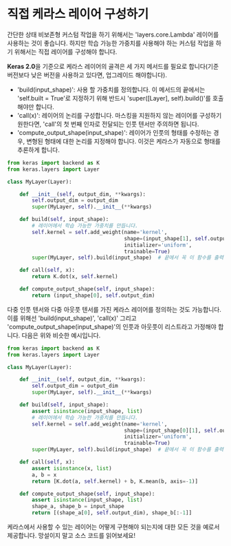 # 직접 케라스 레이어 구성하기

간단한 상태 비보존형 커스텀 작업을 하기 위해서는 'layers.core.Lambda' 레이어를 사용하는 것이 좋습니다. 하지만 학습 가능한 가중치를 사용해야 하는 커스텀 작업을 하기 위해서는 직접 레이어를 구성해야 합니다.

**Keras 2.0**을 기준으로 케라스 레이어의 골격은 세 가지 메서드를 필요로 합니다(기준 버전보다 낮은 버전을 사용하고 있다면, 업그레이드 해야합니다).

- 'build(input_shape)': 사용 할 가중치를 정의합니다. 이 메서드의 끝에서는 'self.built = True'로 지정하기 위해 반드시 'super([Layer], self).build()'를 호출해야만 합니다.
- 'call(x)': 레이어의 논리를 구성합니다. 마스킹을 지원하지 않는 레이어를 구성하기 원한다면, 'call'의 첫 번째 인자로 전달되는 인풋 텐서만 주의하면 됩니다.
- 'compute_output_shape(input_shape)': 레이어가 인풋의 형태를 수정하는 경우, 변형된 형태에 대한 논리를 지정해야 합니다. 이것은 케라스가 자동으로 형태를 추론하게 합니다.

```python
from keras import backend as K
from keras.layers import Layer

class MyLayer(Layer):

    def __init__(self, output_dim, **kwargs):
        self.output_dim = output_dim
        super(MyLayer, self).__init__(**kwargs)

    def build(self, input_shape):
        # 레이어에서 학습 가능한 가중치를 만듭니다.
        self.kernel = self.add_weight(name='kernel', 
                                      shape=(input_shape[1], self.output_dim),
                                      initializer='uniform',
                                      trainable=True)
        super(MyLayer, self).build(input_shape)  # 끝에서 꼭 이 함수를 출력해야 합니다!

    def call(self, x):
        return K.dot(x, self.kernel)

    def compute_output_shape(self, input_shape):
        return (input_shape[0], self.output_dim)
```

다중 인풋 텐서와 다중 아웃풋 텐서를 가진 케라스 레이어를 정의하는 것도 가능합니다. 이를 위해선 'build(input_shape)', 'call(x)' 그리고 'compute_output_shape(input_shape)'의 인풋과 아웃풋이 리스트라고 가정해야 합니다. 다음은 위와 비슷한 예시입니다.

```python
from keras import backend as K
from keras.layers import Layer

class MyLayer(Layer):

    def __init__(self, output_dim, **kwargs):
        self.output_dim = output_dim
        super(MyLayer, self).__init__(**kwargs)

    def build(self, input_shape):
        assert isinstance(input_shape, list)
        # 레이어에서 학습 가능한 가중치를 만듭니다.
        self.kernel = self.add_weight(name='kernel',
                                      shape=(input_shape[0][1], self.output_dim),
                                      initializer='uniform',
                                      trainable=True)
        super(MyLayer, self).build(input_shape)  # 끝에서 꼭 이 함수를 출력해야 합니다!

    def call(self, x):
        assert isinstance(x, list)
        a, b = x
        return [K.dot(a, self.kernel) + b, K.mean(b, axis=-1)]

    def compute_output_shape(self, input_shape):
        assert isinstance(input_shape, list)
        shape_a, shape_b = input_shape
        return [(shape_a[0], self.output_dim), shape_b[:-1]]
```

케라스에서 사용할 수 있는 레이어는 어떻게 구현해야 되는지에 대한 모든 것을 예로서 제공합니다. 망설이지 말고 소스 코드를 읽어보세요!
